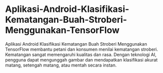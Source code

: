 # Aplikasi-Android-Klasifikasi-Kematangan-Buah-Stroberi-Menggunakan-TensorFlow
Aplikasi Android Klasifikasi Kematangan Buah Stroberi Menggunakan TensorFlow membantu petani dan konsumen menilai kematangan stroberi. Kematangan sangat memengaruhi kualitas dan rasa. Dengan teknologi AI, pengguna dapat mengunggah gambar dan mendapatkan klasifikasi akurat matang, setengah matang, atau mentah secara instan.
